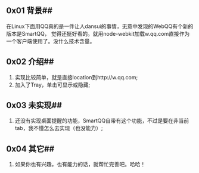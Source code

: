 ## 0x01 背景##
在Linux下面用QQ真的是一件让人dansui的事情，无意中发现的WebQQ有个新的版本是SmartQQ，
觉得还挺好看的。就用node-webkit加载w.qq.com直接作为一个客户端使用了。没什么技术含量。

## 0x02 介绍##
1. 实现比较简单，就是直接location到http://w.qq.com;
2. 加入了Tray，单击可显示或隐藏;

## 0x03 未实现##
1. 还没有实现桌面提醒的功能，SmartQQ自带有这个功能，不过是要在非当前tab，我不懂怎么去实现（也没能力）;

## 0x04 其它##
1. 如果你也有兴趣，也有能力的话，就帮忙完善吧。哈哈！
